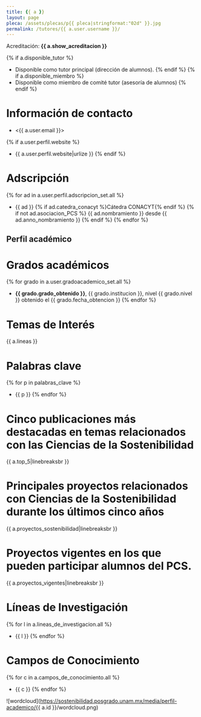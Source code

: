 ```yaml
---
title: {{ a }}
layout: page
pleca: /assets/plecas/p{{ pleca|stringformat:"02d" }}.jpg
permalink: /tutores/{{ a.user.username }}/
---
```


Acreditación: **{{ a.show_acreditacion }}**

{% if a.disponible_tutor %}
 - Disponible como tutor principal (dirección de alumnos).
{% endif %}
{% if a.disponible_miembro %}
 - Disponible como miembro de comité tutor (asesoría de alumnos)
{% endif %}




# Información de contacto

 - <{{ a.user.email }}>

{% if a.user.perfil.website %}
 - {{ a.user.perfil.website|urlize }}
{% endif %}



# Adscripción

{% for ad in a.user.perfil.adscripcion_set.all %}
 - {{ ad }} {% if ad.catedra_conacyt %}Cátedra CONACYT{% endif %} {% if not ad.asociacion_PCS %} {{ ad.nombramiento }} desde {{ ad.anno_nombramiento }}
 {% endif %}
{% endfor %}




## Perfil académico


# Grados académicos

{% for grado in a.user.gradoacademico_set.all %}
 - **{{ grado.grado_obtenido }}**, {{ grado.institucion }}, nivel {{ grado.nivel }} obtenido el {{ grado.fecha_obtencion }}
{% endfor %}



# Temas de Interés

{{ a.lineas }}



# Palabras clave

{% for p in palabras_clave %}
 - {{ p }}
{% endfor %}



# Cinco publicaciones más destacadas en temas relacionados con las Ciencias de la Sostenibilidad

{{ a.top_5|linebreaksbr }}




# Principales proyectos relacionados con Ciencias de la Sostenibilidad durante los últimos cinco años

{{ a.proyectos_sostenibilidad|linebreaksbr }}




# Proyectos vigentes en los que pueden participar alumnos del PCS.

{{ a.proyectos_vigentes|linebreaksbr }}




# Líneas de Investigación

{% for l in a.lineas_de_investigacion.all %}
 - {{ l }}
{% endfor %}




# Campos de Conocimiento
{% for c in a.campos_de_conocimiento.all %}
 - {{ c }}
{% endfor %}


![wordcloud](https://sostenibilidad.posgrado.unam.mx/media/perfil-academico/{{ a.id }}/wordcloud.png)
